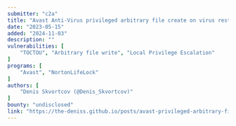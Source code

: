 ```yaml
---
submitter: "c2a"
title: "Avast Anti-Virus privileged arbitrary file create on virus restore (CVE-2023-1586)"
date: "2023-05-15"
added: "2024-11-03"
description: ""
vulnerabilities: [
    "TOCTOU", "Arbitrary file write", "Local Privilege Escalation"
]
programs: [
    "Avast", "NortonLifeLock"
]
authors: [
    "Denis Skvortcov (@Denis_Skvortcov)"
]
bounty: "undisclosed"
link: "https://the-deniss.github.io/posts/avast-privileged-arbitrary-file-create-on-restore/"
---
```





